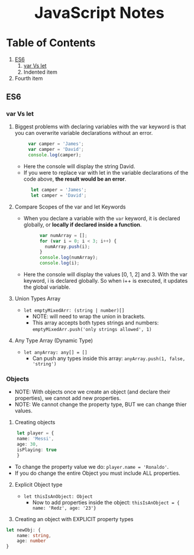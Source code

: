 <h1 align="center" style="font-size: 3em;">JavaScript Notes</h1>

# Table of Contents
1. [ES6](#ES6)
    1. [var Vs let](#var-vs-let)
    2. Indented item
2. Fourth item

## ES6 <a name="ES6"></a>
### var Vs let <a name="var-vs-let"></a>
1. Biggest problems with declaring variables with the var keyword is that you can overwrite variable declarations without an error.
     ```javascript 
          var camper = 'James';
          var camper = 'David';
          console.log(camper);
      ```
    * Here the console will display the string David.
    * If you were to replace var with let in the variable declarations of the code above, **the result would be an error**.
    ```javascript
          let camper = 'James';
          let camper = 'David';
    ```
    
2. Compare Scopes of the var and let Keywords
    * When you declare a variable with the `var` keyword, it is declared globally, or **locally if declared inside a function**.
        ```javascript 
              var numArray = [];
              for (var i = 0; i < 3; i++) {
                numArray.push(i);
              }
              console.log(numArray);
              console.log(i);
       ```
     * Here the console will display the values [0, 1, 2] and 3. With the var keyword, i is declared globally. So when i++ is executed, it updates the global variable.

3. Union Types Array
    * `let emptyMixedArr: (string | number)[]`
        * NOTE: will need to wrap the union in brackets.
        * This array accepts both types strings and numbers: `emptyMixedArr.push('only strings allowed', 1)`

4. Any Type Array (Dynamic Type)
    * `let anyArray: any[] = []`
        * Can push any types inside this array: `anyArray.push(1, false, 'string')`

### Objects
* NOTE: With objects once we create an object (and declare their properties), we cannot add new properties.
* NOTE: We cannot change the property type, BUT we can change thier values.

1. Creating objects
```typescript 
    let player = {
    name: 'Messi',
    age: 30,
    isPlaying: true
    }
```
* To change the property value we do: `player.name = 'Ronaldo'`.
* If you do change the entire Object you must include ALL properties.

2.  Explicit Object type
    * `let thisIsAnObject: Object`
        * Now to add properties inside the object: `thisIsAnObject = { name: 'Redz', age: '23'}`

3. Creating an object with EXPLICIT property types
```typescript
let newObj: {
    name: string,
    age: number
}
```


 


    
    




